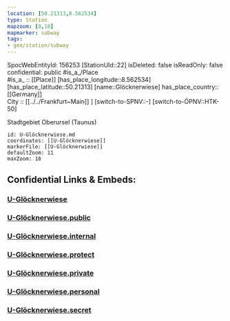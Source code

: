 ```yaml
---
location: [50.21313,8.562534] 
type: Station 
mapzoom: [8,18] 
mapmarker: subway 
tags:
- geo/station/subway
---
```

SpocWebEntityId: 156253
[StationUId::22] 
isDeleted: false
isReadOnly: false
confidential: public
#is_a_/Place  
#is_a_ :: [[Place]] 
[has_place_longitude::8.562534] 
[has_place_latitude::50.21313] 
[name::Glöcknerwiese] 
has_place_country:: [[Germany]]  
City :: [[../../Frankfurt~Main]] ] 
[switch-to-SPNV::-] 
[switch-to-ÖPNV::HTK-50] 

Stadtgebiet Oberursel (Taunus)

```leaflet
id: U-Glöcknerwiese.md
coordinates: [[U-Glöcknerwiese]] 
markerFile: [[U-Glöcknerwiese]] 
defaultZoom: 11 
maxZoom: 18
```


## Confidential Links & Embeds: 

### [U-Glöcknerwiese](/_Standards/Earth/Continent/Europe/Europe~Central/Germany/Germany~West/Hessen/counties~Hessen/Frankfurt~Main/Stations-FFM~U/U-Glöcknerwiese.md) 

### [U-Glöcknerwiese.public](/_public/Earth/Continent/Europe/Europe~Central/Germany/Germany~West/Hessen/counties~Hessen/Frankfurt~Main/Stations-FFM~U/U-Glöcknerwiese.public.md) 

### [U-Glöcknerwiese.internal](/_internal/Earth/Continent/Europe/Europe~Central/Germany/Germany~West/Hessen/counties~Hessen/Frankfurt~Main/Stations-FFM~U/U-Glöcknerwiese.internal.md) 

### [U-Glöcknerwiese.protect](/_protect/Earth/Continent/Europe/Europe~Central/Germany/Germany~West/Hessen/counties~Hessen/Frankfurt~Main/Stations-FFM~U/U-Glöcknerwiese.protect.md) 

### [U-Glöcknerwiese.private](/_private/Earth/Continent/Europe/Europe~Central/Germany/Germany~West/Hessen/counties~Hessen/Frankfurt~Main/Stations-FFM~U/U-Glöcknerwiese.private.md) 

### [U-Glöcknerwiese.personal](/_personal/Earth/Continent/Europe/Europe~Central/Germany/Germany~West/Hessen/counties~Hessen/Frankfurt~Main/Stations-FFM~U/U-Glöcknerwiese.personal.md) 

### [U-Glöcknerwiese.secret](/_secret/Earth/Continent/Europe/Europe~Central/Germany/Germany~West/Hessen/counties~Hessen/Frankfurt~Main/Stations-FFM~U/U-Glöcknerwiese.secret.md)

